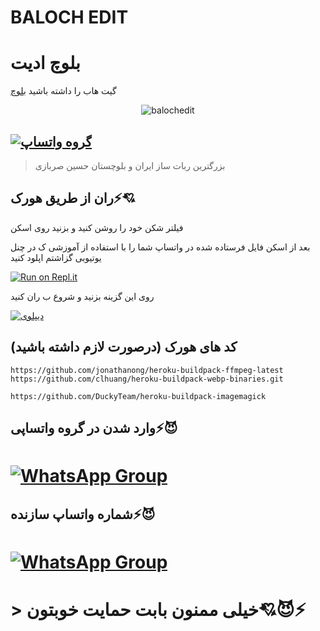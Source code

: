 # BALOCH EDIT
# بلوچ ادیت
 گیت هاب را داشته باشید  [بلوچ](https://github.com/hoseinbaloch1/Baloch-edit-v1)
 
 </a>
</p>
<p align="center">
<img src="https://i.ibb.co/DR1Fk9N/IMG-20220820-WA0001.jpg" alt="balochedit"  />
</p>

## [![گروه واتساپ](https://img.shields.io/badge/WhatsApp-25D366?style=for-the-badge&logo=whatsapp&logoColor=white)](https://chat.whatsapp.com/DtpQbVzujrfLRB2xvl97pp)
> بزرگترین ربات ساز ایران و بلوچستان حسین صربازی <br>
> 
## ران از طریق هورک⚡️💘

فیلتر شکن خود را روشن کنید و بزنید روی  اسکن

بعد از اسکن فایل فرستاده شده در واتساپ شما را با استفاده از آموزشی ک در چنل یوتیوبی گزاشتم اپلود کنید

[![Run on Repl.it](https://repl.it/badge/github/quiec/whatsAlfa)](https://replit.com/@ReinhardTuna/Zimbot-v3-QR?v=1)  

روی این گزینه بزنید و شروع ب ران کنید

[![دیپلوی](https://www.herokucdn.com/deploy/button.svg)](https://heroku.com/deploy?template=https://github.com/hoseinbaloch1/Baloch-edit-v1)

## (کد های هورک (درصورت لازم داشته باشید

```
https://github.com/jonathanong/heroku-buildpack-ffmpeg-latest
https://github.com/clhuang/heroku-buildpack-webp-binaries.git

https://github.com/DuckyTeam/heroku-buildpack-imagemagick
```
 
## وارد شدن در گروه واتساپی⚡️😈

# [![WhatsApp Group](https://img.shields.io/badge/WhatsApp-25D366?style=for-the-badge&logo=whatsapp&logoColor=white)](https://chat.whatsapp.com/DtpQbVzujrfLRB2xvl97pp)

## شماره واتساپ سازنده⚡️😈

# [![WhatsApp Group](https://img.shields.io/badge/WhatsApp-25D366?style=for-the-badge&logo=whatsapp&logoColor=white)](https://wa.me/989339658384)


# > خیلی ممنون بابت حمایت خوبتون💘😈⚡️
